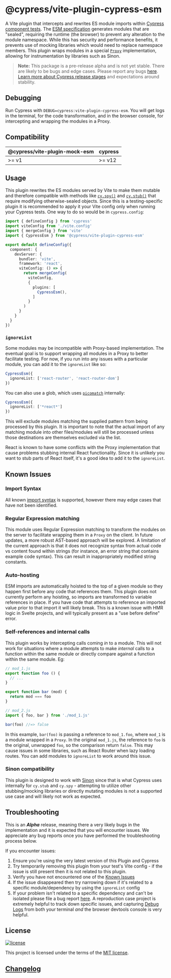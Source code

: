 # @cypress/vite-plugin-cypress-esm

A Vite plugin that intercepts and rewrites ES module imports within [Cypress component tests](https://docs.cypress.io/guides/component-testing/overview). The [ESM specification](https://tc39.es/ecma262/#sec-modules) generates modules that are "sealed", requiring the runtime (the browser) to prevent any alteration to the module namespace. While this has security and performance benefits, it prevents use of mocking libraries which would need to replace namespace members. This plugin wraps modules in a special [`Proxy`](https://developer.mozilla.org/en-US/docs/Web/JavaScript/Reference/Global_Objects/Proxy) implementation, allowing for instrumentation by libraries such as Sinon.

> **Note:** This package is a pre-release alpha and is not yet stable. There are likely to be bugs and edge cases. Please report any bugs [here](https://github.com/cypress-io/cypress/issues/new?labels=npm:%20@cypress/vite-plugin-cypress-esm). [Learn more about Cypress release stages](https://docs.cypress.io/guides/references/release-stages#Alpha) and expectations around stability.

## Debugging

Run Cypress with `DEBUG=cypress:vite-plugin-cypress-esm`. You will get logs in the terminal, for the code transformation, and in the browser console, for intercepting and wrapping the modules in a Proxy. 
## Compatibility

| @cypress/vite-plugin-mock-esm | cypress |
| ------------------------ | ------- |
| >= v1                    | >= v12  |

## Usage

This plugin rewrites the ES modules served by Vite to make them mutable and therefore compatible with methods like [`cy.spy()`](https://docs.cypress.io/api/commands/spy) and [`cy.stub()`](https://docs.cypress.io/api/commands/stub) that require modifying otherwise-sealed objects. Since this is a testing-specific plugin it is recommended to apply it your Vite config only when running your Cypress tests. One way to do so would be in `cypress.config`:

```ts
import { defineConfig } from 'cypress'
import viteConfig from './vite.config'
import { mergeConfig } from 'vite'
import { CypressEsm } from '@cypress/vite-plugin-cypress-esm'

export default defineConfig({
  component: {
    devServer: {
      bundler: 'vite',
      framework: 'react',
      viteConfig: () => {
        return mergeConfig(
          viteConfig,
          {
            plugins: [
              CypressEsm(),
            ]
          }
        )
      }
    }
  }
})
```

### `ignoreList`

Some modules may be incompatible with Proxy-based implementation. The eventual goal is to support wrapping all modules in a Proxy to better facilitate testing. For now, if you run into any issues with a particular module, you can add it to the `ignoreList` like so:

```ts
CypressEsm({
  ignoreList: ['react-router', 'react-router-dom']
})
```

You can also use a glob, which uses [`picomatch`](https://github.com/micromatch/picomatch) internally:

```ts
CypressEsm({
  ignoreList: ['*react*']
})
```

This will exclude modules matching the supplied pattern from being processed by this plugin. It is important to note that the actual import of any matching module into other files/modules will still be processed unless those destinations are themselves excluded via the list.

React is known to have some conflicts with the Proxy implementation that cause problems stubbing internal React functionality. Since it is unlikely you want to stub parts of React itself, it's a good idea to add it to the `ignoreList`.

## Known Issues

### Import Syntax

All known [import syntax](https://developer.mozilla.org/en-US/docs/Web/JavaScript/Reference/Statements/import) is supported, however there may edge cases that have not been identified.

### Regular Expression matching

This module uses Regular Expression matching to transform the modules on the server to facilitate wrapping them in a `Proxy` on the client. In future updates, a more robust AST-based approach will be explored. A limitation of the current approach is that it does not recognize syntax from actual code vs content found within strings (for instance, an error string that contains example code syntax). This can result in inappropriately modified string constants.

### Auto-hosting

ESM imports are automatically hoisted to the top of a given module so they happen first before any code that references them. This plugin does not currently perform any hoisting, so imports are transformed to variable references in place. If you have code that attempts to reference an imported value prior to that import it will likely break. This is a known issue with HMR logic in Svelte projects, and will typically present as a "use before define" error.

### Self-references and internal calls

This plugin works by intercepting calls coming *in* to a module. This will not work for situations where a module attempts to make *internal* calls to a function within the same module or directly compare against a function within the same module. Eg:

```js
// mod_1.js
export function foo () {
  // ...
}

export function bar (mod) {
  return mod === foo 
}

// mod_2.js
import { foo, bar } from './mod_1.js'

bar(foo) //=> false
```

In this example, `bar(foo)` is passing a reference to `mod_1.foo`, where `mod_1` is a module wrapped in a `Proxy`. In the original `mod_1.js`, the reference to `foo` is the original, unwrapped `foo`, so the comparison return `false`. This may cause issues in some libraries, such as React Router when lazy loading routes. You can add modules to `ignoreList` to work around this issue.

### Sinon compatibility

This plugin is designed to work with [Sinon](https://sinonjs.org/) since that is what Cypress uses internally for `cy.stub` and `cy.spy` - attempting to utilize other stubbing/mocking libraries or directly mutating modules is not a supported use case and will likely not work as expected.

## Troubleshooting

This is an **_Alpha_** release, meaning there a very likely bugs in the implementation and it is expected that you will encounter issues. We appreciate any bug reports once you have performed the troubleshooting process below.

If you encounter issues:
1. Ensure you're using the very latest version of this Plugin and Cypress
2. Try temporarily removing this plugin from your test's Vite config - if the issue is still present then it is not related to this plugin.
3. Verify you have not encountered one of the [Known Issues](#known-issues)
3. If the issue disappeared then try narrowing down if it's related to a specific module/dependency by using the `ignoreList` config
4. If your problem isn't related to a specific dependency and can't be isolated please file a bug report [here](https://github.com/cypress-io/cypress/issues/new?labels=npm:%20@cypress/vite-plugin-cypress-esm). A reproduction case project is extremely helpful to track down specific issues, and capturing [Debug Logs](#debugging) from both your terminal *and* the browser devtools console is very helpful.

## License

[![license](https://img.shields.io/badge/license-MIT-green.svg)](https://github.com/cypress-io/cypress/blob/develop/LICENSE)

This project is licensed under the terms of the [MIT license](/LICENSE).

## [Changelog](./CHANGELOG.md)
